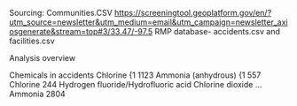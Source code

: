 











Sourcing:
Communities.CSV  https://screeningtool.geoplatform.gov/en/?utm_source=newsletter&utm_medium=email&utm_campaign=newsletter_axiosgenerate&stream=top#3/33.47/-97.5
RMP database- accidents.csv and facilities.csv



Analysis overview

Chemicals in accidents
Chlorine {1                                                                         1123
Ammonia (anhydrous) {1                                                               557
Chlorine                                                                        244
Hydrogen fluoride/Hydrofluoric acid
Chlorine dioxide 
                                                                                    ... 
Ammonia  2804




















